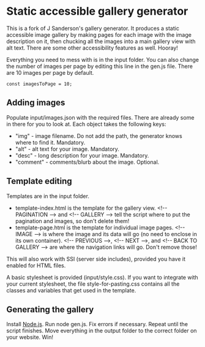 # Static accessible gallery generator

This is a fork of J Sanderson's gallery generator. It produces a static accessible image gallery by making pages for each image with the image description on it, then chucking all the images into a main gallery view with alt text. There are some other accessibility features as well. Hooray!

Everything you need to mess with is in the input folder. You can also change the number of images per page by editing this line in the gen.js file. There are 10 images per page by default.

``` const imagesToPage = 10; ```

## Adding images

Populate input/images.json with the required files. There are already some in there for you to look at. Each object takes the following keys:

- "img" - image filename. Do not add the path, the generator knows where to find it. Mandatory.
- "alt" - alt text for your image. Mandatory.
- "desc" - long description for your image. Mandatory.
- "comment" - comments/blurb about the image. Optional.

## Template editing

Templates are in the input folder.

- template-index.html is the template for the gallery view. &lt;!-- PAGINATION --&gt; and &lt;!-- GALLERY --&gt; tell the script where to put the pagination and images, so don't delete them!
- template-page.html is the template for individual image pages. &lt;!-- IMAGE --&gt; is where the image and its data will go (no need to enclose in its own container).  &lt;!-- PREVIOUS --&gt;, &lt;!-- NEXT --&gt;, and &lt;!-- BACK TO GALLERY --&gt; are where the navigation links will go. Don't remove those!

This will also work with SSI (server side includes), provided you have it enabled for HTML files. 

A basic stylesheet is provided (input/style.css). If you want to integrate with your current stylesheet, the file style-for-pasting.css contains all the classes and variables that get used in the template. 

## Generating the gallery

Install [Node.js](https://nodejs.org/en). Run node gen.js. Fix errors if necessary. Repeat until the script finishes. Move everything in the output folder to the correct folder on your website. Win!